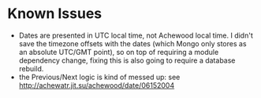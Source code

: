 # Known Issues

- Dates are presented in UTC local time, not Achewood local time. I didn't save the timezone offsets with the dates (which Mongo only stores as an absolute UTC/GMT point), so on top of requiring a module dependency change, fixing this is also going to require a database rebuild.
- the Previous/Next logic is kind of messed up: see http://achewatr.jit.su/achewood/date/06152004
